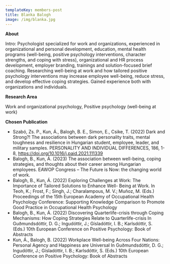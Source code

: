 ```yaml
---
templateKey: members-post
title: Blanka Balogh
image: /img/blanka.jpg
---
```

**A﻿bout**

Intro: Psychologist specialized for work and organizations, experienced in organizational and personal development, education, mental health programs (well-being, positive psychology interventions, character strengths, and coping with stress), organizational and HR process development, employer branding, trainings and solution-focused brief coaching. Researching well-being at work and how tailored positive psychology interventions may increase employee well-being, reduce stress, and develop effective coping strategies. Gained experience both with organizations and individuals.

**R﻿esearch Area**

Work and organizational psychology, Positive psychology (well-being at work)

**C﻿hosen Publication**

* Szabó, Zs. P., Kun, Á., Balogh, B. E., Simon, E., Csike, T. (2022) Dark and Strong?! The associations between dark personality traits, mental toughness and resilience in Hungarian student, employee, leader, and military samples. PERSONALITY AND INDIVIDUAL DIFFERENCES, 186, 1-8, https://doi.org/10.1016/j.paid.2021.111339
* Balogh, B., Kun, Á. (2023) The association between well-being, coping strategies, and thoughts about their career among Hungarian employees. EAWOP Congress – The Future is Now: the changing world of work.
* Balogh, B., Kun, Á. (2022) Exploring Challenges at Work: The Importance of Tailored Solutions to Enhance Well- Being at Work. In Teoh, K.; Frost, F.; Singh, J.; Charalampous, M. V.; Muñoz, M. (Eds.) Proceedings of the 15th European Academy of Occupational Health Psychology Conference: Supporting Knowledge Comparison to Promote Good Practice in Occupational Health Psychology
* Balogh, B., Kun, Á. (2022) Discovering Quarterlife-crisis through Coping Mechanisms: How Coping Strategies Relate to Quarterlife-crisis In Guðmundsdóttir, D. G.; Ingudóttir, J.; Gísladóttir, I. B.; Karlsdóttir, S. (Eds.) 10th European Conference on Positive Psychology: Book of Abstracts
* Kun, Á., Balogh, B. (2022) Workplace Well-being Across Four Nations: Personal Agency and Happiness are Universal In Guðmundsdóttir, D. G.; Ingudóttir, J.; Gísladóttir, I. B.; Karlsdóttir, S. (Eds.) 10th European Conference on Positive Psychology: Book of Abstracts